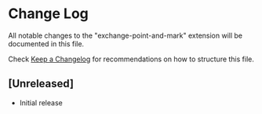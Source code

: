 # Change Log

All notable changes to the "exchange-point-and-mark" extension will be documented in this file.

Check [Keep a Changelog](http://keepachangelog.com/) for recommendations on how to structure this file.

## [Unreleased]

- Initial release